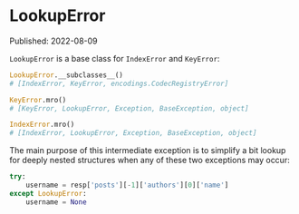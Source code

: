 # LookupError

Published: 2022-08-09

`LookupError` is a base class for `IndexError` and `KeyError`:

```python
LookupError.__subclasses__()
# [IndexError, KeyError, encodings.CodecRegistryError]

KeyError.mro()
# [KeyError, LookupError, Exception, BaseException, object]

IndexError.mro()
# [IndexError, LookupError, Exception, BaseException, object]
```

The main purpose of this intermediate exception is to simplify a bit lookup for deeply nested structures when any of these two exceptions may occur:

```python
try:
    username = resp['posts'][-1]['authors'][0]['name']
except LookupError:
    username = None
```
